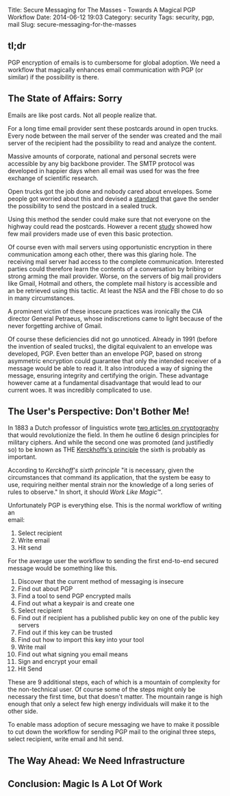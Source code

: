 Title: Secure Messaging for The Masses - Towards A Magical PGP Workflow
Date: 2014-06-12 19:03
Category: security
Tags: security, pgp, mail
Slug: secure-messaging-for-the-masses

## tl;dr

PGP encryption of emails is to cumbersome for global adoption. We need a 
workflow that magically enhances email communication with PGP (or similar) if 
the possibility is there.

## The State of Affairs: Sorry

Emails are like post cards. Not all people realize that.

For a long time email provider sent these postcards around in open trucks. 
Every node between the mail server of the sender was created and the mail server 
of the recipient had the possibility to read and analyze the content. 

Massive amounts of corporate, national and personal secrets were accessible by 
any big backbone provider. The SMTP protocol was developed in happier days when 
all email was used for was the free exchange of scientific research.

Open trucks got the job done and nobody cared about envelopes. Some people got 
worried about this and devised a [standard][ietf] that gave the sender the 
possibility to send the postcard in a sealed truck.

Using this method the sender could make sure that not everyone on the highway 
could read the postcards. However a recent [study][cnet] showed how few mail 
providers made use of even this basic protection.

Of course even with mail servers using opportunistic encryption in there 
communication among each other, there was this glaring hole. The receiving mail 
server had access to the complete communication. Interested parties could 
therefore learn the contents of a conversation by bribing or strong arming the 
mail provider. Worse, on the servers of big mail providers like Gmail, Hotmail 
and others, the complete mail history is accessible and an be retrieved using 
this tactic. At least the NSA and the FBI chose to do so in many circumstances.

A prominent victim of these insecure practices was ironically the CIA director 
General Petraeus, whose indiscretions came to light because of the never 
forgetting archive of Gmail.

Of course these deficiencies did not go unnoticed. Already in 1991 (before the 
invention of sealed trucks), the digital equivalent to an envelope was 
developed, PGP. Even better than an envelope PGP, based on strong asymmetric 
encryption could guarantee that only the intended receiver of a message would 
be able to read it. It also introduced a way of signing the message, ensuring 
integrity and certifying the origin. These advantage however came at a 
fundamental disadvantage that would lead to our current woes. It was incredibly
complicated to use.

## The User's Perspective: Don't Bother Me!

In 1883 a Dutch professor of linguistics wrote 
[two articles on cryptography][kerckhoff] that would revolutionize the field. 
In them he outline 6 design principles for military ciphers. And while the 
second one was promoted (and justifiedly so) to be known as THE 
[Kerckhoffs's principle][wikipedia] the sixth is probably as important.

According to _Kerckhoff's sixth principle_ "it is necessary, given the 
circumstances that command its application, that the system be easy to use, 
requiring neither mental strain nor the knowledge of a long series of rules to 
observe." In short, it should _Work Like Magic&trade;_.

Unfortunately PGP is everything else. This is the normal workflow of writing an   
email:

1. Select recipient
2. Write email
3. Hit send

For the average user the workflow to sending the first end-to-end secured 
message would be something like this.

 1. Discover that the current method of messaging is insecure
 2. Find out about PGP
 3. Find a tool to send PGP encrypted mails  
 4. Find out what a keypair is and create one
 5. Select recipient
 6. Find out if recipient has a published public key on one of the public key 
    servers
 7. Find out if this key can be trusted
 8. Find out how to import this key into your tool
 9. Write mail
10. Find out what signing you email means
11. Sign and encrypt your email
12. Hit Send 

These are 9 additional steps, each of which is a mountain of complexity for the 
non-technical user. Of course some of the steps might only be necessary the 
first time, but that doesn't matter. The mountain range is high enough that 
only a select few high energy individuals will make it to the other side.

To enable mass adoption of secure messaging we have to make it possible to cut 
down the workflow for sending PGP mail to the original three steps, select 
recipient, write email and hit send.


## The Way Ahead: We Need Infrastructure

## Conclusion: Magic Is A Lot Of Work




[ietf]: https://tools.ietf.org/html/rfc3207 "SMTP over TLS"
[cnet]: http://www.cnet.com/news/how-web-mail-providers-leave-door-open-for-nsa-surveillance/
[kerckhoff]: http://petitcolas.net/fabien/kerckhoffs/ "Kerckhoff's papers"
[wikipedia]: https://en.wikipedia.org/wiki/Kerckhoffs's_principle "Kerckhoffs's principle"

